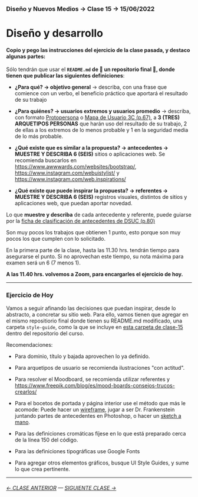### Diseño y Nuevos Medios → Clase 15 → 15/06/2022

# Diseño y desarrollo

#### Copio y pego las instrucciones del ejercicio de la clase pasada, y destaco algunas partes: 

Sólo tendrán que usar el **`README.md` de :rotating_light: un repositorio final :rotating_light:, donde tienen que publicar las siguientes definiciones**: 

- **¿Para qué? → objetivo general** → describa, con una frase que comience con un verbo, el beneficio práctico que aportará el resultado de su trabajo

- **¿Para quiénes? → usuarios extremos y usuarios promedio** → describa, con formato [Protopersona](https://openpracticelibrary.com/practice/proto-persona/) o [Mapa de Usuario 3C (p.67)](http://www.dsuc.cl/pdf/Creando-valor-a-traves-del-Diseno-de-Servicios-DSUC.pdf), a **3 (TRES) ARQUETIPOS PERSONAS** que harán uso del resultado de su trabajo, 2 de ellas a los extremos de lo menos probable y 1 en la seguridad media de lo más probable.

- **¿Qué existe que es similar a la propuesta? → antecedentes → MUESTRE Y DESCRIBA 6 (SEIS)** sitios o aplicaciones web. Se recomienda buscarlos en https://www.awwwards.com/websites/bootstrap/, https://www.instagram.com/webuistylist/ y https://www.instagram.com/web.inspirations/ 

- **¿Qué existe que puede inspirar la propuesta? → referentes → MUESTRE Y DESCRIBA 6 (SEIS)** registros visuales, distintos de sitios y aplicaciones web, que puedan aportar novedad.

Lo que **muestre y describa** de cada antecedente y referente, puede guiarse por la [ficha de clasificación de antecedentes de DSUC (p.80)](http://www.dsuc.cl/pdf/Creando-valor-a-traves-del-Diseno-de-Servicios-DSUC.pdf)


Son muy pocos los trabajos que obtienen 1 punto, esto porque son muy pocos los que cumplen con lo solicitado. 

En la primera parte de la clase, hasta las 11.30 hrs. tendrán tiempo para asegurarse el punto. Si no aprovechan este tiempo, su nota máxima para examen será un 6 (7 menos 1).

**A las 11.40 hrs. volvemos a Zoom, para encargarles el ejercicio de hoy.**

- - - - - - - - - - - - - - - - - 

### Ejercicio de Hoy

Vamos a seguir afinando las decisiones que puedan inspirar, desde lo abstracto, a concretar su sitio web. Para ello, vamos tienen que agregar en el mismo repositiorio final donde tienen su README.md modificado, una carpeta `style-guide`, como la que se incluye en [esta carpeta de clase-15](https://profesorfaco.github.io/dno037-2022/clase-15/style-guide/) dentro del repositorio del curso.

Recomendaciones: 

- Para dominio, título y bajada aprovechen lo ya definido. 

- Para arquetipos de usuario se recomienda ilustraciones "con actitud". 

- Para resolver el Moodboard, se recomienda utilizar referentes y https://www.freepik.com/blog/es/mood-boards-consejos-trucos-crearlos/

- Para el bocetos de portada y página interior use el método que más le acomode: Puede hacer un [wireframe](https://wireframe.cc/), jugar a ser Dr. Frankenstein juntando partes de antecedentes en Photoshop, o hacer un [sketch a mano](https://www.pinterest.cl/uistencils/ui-sketches/).

- Para las definiciones cromáticas fíjese en lo que está preparado cerca de la línea 150 del código. 

- Para las definiciones tipográficas use Google Fonts

- Para agregar otros elementos gráficos, busque UI Style Guides, y sume lo que crea pertinente. 

- - - - - - - 

###### [← CLASE ANTERIOR](https://github.com/profesorfaco/dno037-2022/tree/main/clase-14) — [SIGUIENTE CLASE →](https://github.com/profesorfaco/dno037-2022/tree/main/clase-16)
